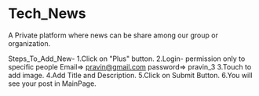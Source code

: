 # Tech_News
A Private platform where news can be share among our group or organization.

Steps_To_Add_New-
1.Click on "Plus" button.
2.Login- permission only to specific people
Email=> pravin@gmail.com
password=> pravin_3
3.Touch to add image.
4.Add Title and Description.
5.Click on Submit Button.
6.You will see your post in MainPage.


